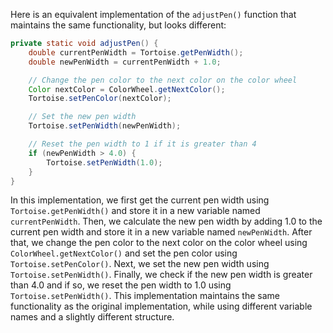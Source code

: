 Here is an equivalent implementation of the `adjustPen()` function that maintains the same functionality, but looks different:

```java
private static void adjustPen() {
    double currentPenWidth = Tortoise.getPenWidth();
    double newPenWidth = currentPenWidth + 1.0;

    // Change the pen color to the next color on the color wheel
    Color nextColor = ColorWheel.getNextColor();
    Tortoise.setPenColor(nextColor);

    // Set the new pen width
    Tortoise.setPenWidth(newPenWidth);

    // Reset the pen width to 1 if it is greater than 4
    if (newPenWidth > 4.0) {
        Tortoise.setPenWidth(1.0);
    }
}
```

In this implementation, we first get the current pen width using `Tortoise.getPenWidth()` and store it in a new variable named `currentPenWidth`. Then, we calculate the new pen width by adding 1.0 to the current pen width and store it in a new variable named `newPenWidth`. After that, we change the pen color to the next color on the color wheel using `ColorWheel.getNextColor()` and set the pen color using `Tortoise.setPenColor()`. Next, we set the new pen width using `Tortoise.setPenWidth()`. Finally, we check if the new pen width is greater than 4.0 and if so, we reset the pen width to 1.0 using `Tortoise.setPenWidth()`. This implementation maintains the same functionality as the original implementation, while using different variable names and a slightly different structure.